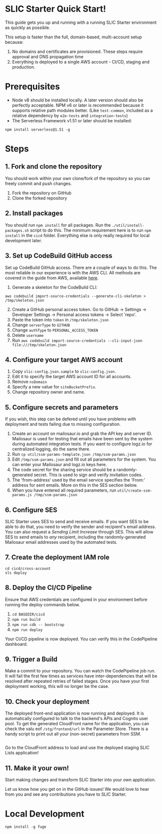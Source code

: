 # SLIC Starter Quick Start!

This guide gets you up and running with a running SLIC Starter environment as quickly as possible.

This setup is faster than the full, domain-based, multi-account setup because:

1. No domains and certificates are provisioned. These steps require approval and DNS propagation time
2. Everything is deployed to a single AWS account - CI/CD, staging and production.

# Prerequisites

- Node v8 should be installed locally. A later version should also be perfectly acceptable. NPM v6 or later is recommended because it supports relative path modules better. (Like `test-common`, included as a relative dependency by `e2e-tests` and `integration-tests`)
- The Serverless Framework v1.51 or later should be installed:

```
npm install serverless@1.51 -g
```

# Steps

## 1. Fork and clone the repository

You should work within your own clone/fork of the repository so you can freely commit and push changes.

1. Fork the repository on GitHub
2. Clone the forked repository

## 2. Install packages

You should run `npm install` for all packages. Run the `./util/install-packages.sh` script to do this. The minimum requirement here is to run `npm install` in the `cicd` folder. Everything else is only really required for local development later.

## 3. Set up CodeBuild GitHub access

Set up CodeBuild GitHub access. There are a couple of ways to do this. The most reliable in our experience is with the AWS CLI. All methods are covered in the guide from AWS, available [here](https://docs.aws.amazon.com/codebuild/latest/userguide/sample-access-tokens.html).

1. Generate a skeleton for the CodeBuild CLI:

```
aws codebuild import-source-credentials --generate-cli-skeleton > /tmp/skeleton.json
```

2. Create a GitHub personal access token. Go to GitHub -> Settings -> Developer Settings -> Personal access tokens -> Select 'repo'.
3. Paste the token into `token` in `/tmp/skeleton.json`
4. Change `serverType` to `GITHUB`
5. Change `authType` to `PERSONAL_ACCESS_TOKEN`
6. Delete `username`
7. Run `aws codebuild import-source-credentials --cli-input-json file:///tmp/skeleton.json`

## 4. Configure your target AWS account

1. Copy `slic-config.json.sample` to `slic-config.json`.
2. Edit it to specify the target AWS account ID for all accounts.
3. Remove `nsDomain`
4. Specify a new value for `siteBucketPrefix`.
5. Change repository owner and name.

## 5. Configure secrets and parameters

If you wish, this step can be defered until you have problems with deployment and tests failing due to missing configuration.

1. Create an account on mailosaur.io and grab the API key and server ID. Mailosaur is used for testing that emails have been sent by the system during automated integration tests. If you want to configure logz.io for centralized logging, do the same there.
2. Run `cp util/ssm-params-template.json /tmp/ssm-params.json`
3. Edit `/tmp/ssm-params.json` and fill out all parameters for the system. You can enter your Mailosaur and logz.io keys here.
4. The code secret for the sharing service should be a randomly-generated secret. This is used to sign and verify invitation codes.
5. The 'from-address' used by the email service specifies the 'From:' address for sent emails. More on this in the SES section below.
6. When you have entered all required parameters, run `util/create-ssm-params.js /tmp/ssm-params.json`

## 6. Configure SES

SLIC Starter uses SES to send and receive emails. If you want SES to be able to do that, you need to verify the sender and recipient's email address. You can also request a _Sending Limit Increase_ through SES. This will allow SES to send emails to _any_ recipient, including the randomly-generated Mailosaur email addresses used by the automated tests.

## 7. Create the deployment IAM role

```
cd cicd/cross-account
sls deploy
```

## 8. Deploy the CI/CD Pipeline

Ensure that AWS credentials are configured in your environment before running the deploy commands below.

1. `cd BASEDIR/cicd`
2. `npm run build`
3. `npm run cdk -- bootstrap`
4. `npm run deploy`

Your CI/CD pipeline is now deployed. You can verify this in the CodePipeline dashboard.

## 9. Trigger a Build

Make a commit to your repository. You can watch the CodePipeline job run. It will fail the first few times as services have inter-dependencies that will be resolved after repeated retries of failed stages. Once you have your first deployment working, this will no longer be the case.

## 10. Check your deployment

The deployed front-end application is now running and deployed. It is automatically configured to talk to the backend's APIs and Cognito user pool. To get the generated CloudFront name for the application, you can check the valu eof `/stg/frontend/url` in the Parameter Store. There is a handy script to print out all your (non-secret) parameters from SSM.

```

```

Go to the CloudFront address to load and use the deployed staging SLIC Lists application!

## 11. Make it your own!

Start making changes and transform SLIC Starter into your own application.

Let us know how you get on in the GitHub issues! We would love to hear from you and see any contributions you have to SLIC Starter.

# Local Development

```
npm install -g fuge
```
